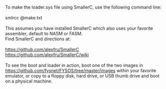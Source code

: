 To make the loader.sys file using SmallerC, use the following command line:<br />
<br />
  smlrcc @make.txt<br />
<br />
This assumes you have installed SmallerC which also uses your favorite assembler, default to NASM or FASM.<br />
Find SmallerC and directions at:<br />
<br />
  https://github.com/alexfru/SmallerC<br />
  https://github.com/alexfru/SmallerC/wiki<br />
<br />
To see the boot and loader in action, boot one of the two images in https://github.com/fysnet/FYSOS/tree/master/images within your favorite emulator, or copy to a floppy disk, hard drive, or USB thumb drive and boot on a physical machine.<br />
